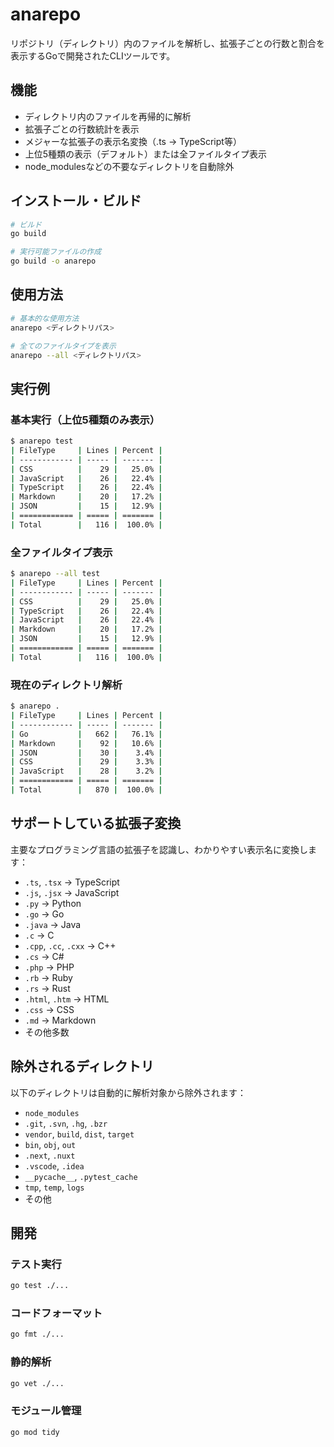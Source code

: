 # anarepo

リポジトリ（ディレクトリ）内のファイルを解析し、拡張子ごとの行数と割合を表示するGoで開発されたCLIツールです。

## 機能

- ディレクトリ内のファイルを再帰的に解析
- 拡張子ごとの行数統計を表示
- メジャーな拡張子の表示名変換（.ts → TypeScript等）
- 上位5種類の表示（デフォルト）または全ファイルタイプ表示
- node_modulesなどの不要なディレクトリを自動除外

## インストール・ビルド

```bash
# ビルド
go build

# 実行可能ファイルの作成
go build -o anarepo
```

## 使用方法

```bash
# 基本的な使用方法
anarepo <ディレクトリパス>

# 全てのファイルタイプを表示
anarepo --all <ディレクトリパス>
```

## 実行例

### 基本実行（上位5種類のみ表示）

```bash
$ anarepo test
| FileType     | Lines | Percent |
| ------------ | ----- | ------- |
| CSS          |    29 |   25.0% |
| JavaScript   |    26 |   22.4% |
| TypeScript   |    26 |   22.4% |
| Markdown     |    20 |   17.2% |
| JSON         |    15 |   12.9% |
| ============ | ===== | ======= |
| Total        |   116 |  100.0% |
```

### 全ファイルタイプ表示

```bash
$ anarepo --all test
| FileType     | Lines | Percent |
| ------------ | ----- | ------- |
| CSS          |    29 |   25.0% |
| TypeScript   |    26 |   22.4% |
| JavaScript   |    26 |   22.4% |
| Markdown     |    20 |   17.2% |
| JSON         |    15 |   12.9% |
| ============ | ===== | ======= |
| Total        |   116 |  100.0% |
```

### 現在のディレクトリ解析

```bash
$ anarepo .
| FileType     | Lines | Percent |
| ------------ | ----- | ------- |
| Go           |   662 |   76.1% |
| Markdown     |    92 |   10.6% |
| JSON         |    30 |    3.4% |
| CSS          |    29 |    3.3% |
| JavaScript   |    28 |    3.2% |
| ============ | ===== | ======= |
| Total        |   870 |  100.0% |
```

## サポートしている拡張子変換

主要なプログラミング言語の拡張子を認識し、わかりやすい表示名に変換します：

- `.ts`, `.tsx` → TypeScript
- `.js`, `.jsx` → JavaScript  
- `.py` → Python
- `.go` → Go
- `.java` → Java
- `.c` → C
- `.cpp`, `.cc`, `.cxx` → C++
- `.cs` → C#
- `.php` → PHP
- `.rb` → Ruby
- `.rs` → Rust
- `.html`, `.htm` → HTML
- `.css` → CSS
- `.md` → Markdown
- その他多数

## 除外されるディレクトリ

以下のディレクトリは自動的に解析対象から除外されます：

- `node_modules`
- `.git`, `.svn`, `.hg`, `.bzr`
- `vendor`, `build`, `dist`, `target`
- `bin`, `obj`, `out`
- `.next`, `.nuxt`
- `.vscode`, `.idea`
- `__pycache__`, `.pytest_cache`
- `tmp`, `temp`, `logs`
- その他

## 開発

### テスト実行

```bash
go test ./...
```

### コードフォーマット

```bash
go fmt ./...
```

### 静的解析

```bash
go vet ./...
```

### モジュール管理

```bash
go mod tidy
```
